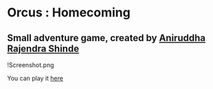 # Orcus : Homecoming

## Small adventure game, created by <a href="https://linktr.ee/Anirudddh">Aniruddha Rajendra Shinde</a>
!Screenshot.png

You can play it <a href="https://bit.ly/OrcusHomeComing">here</a>
